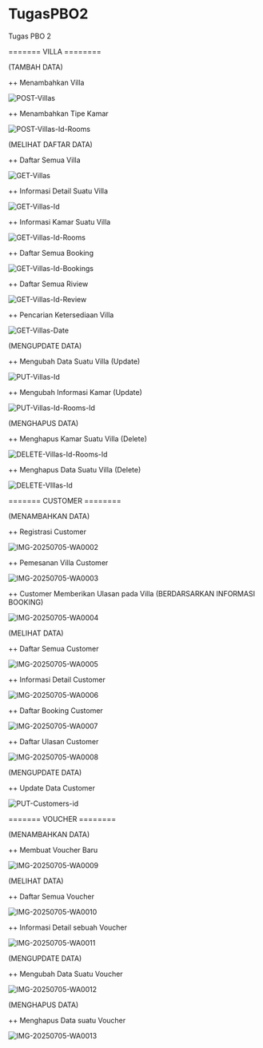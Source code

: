 # TugasPBO2
Tugas PBO 2





======= VILLA ========






(TAMBAH DATA)






++ Menambahkan Villa





![POST-Villas](https://github.com/user-attachments/assets/0d7a5649-8ca5-4f29-ad2f-594fb0af3386)









++ Menambahkan Tipe Kamar






![POST-Villas-Id-Rooms](https://github.com/user-attachments/assets/3489b414-2c53-4a13-b934-05717dea15f4)









(MELIHAT DAFTAR DATA)






++ Daftar Semua Villa





![GET-Villas](https://github.com/user-attachments/assets/87d1a072-d665-4b99-b420-51b6ce45ec7a)









++ Informasi Detail Suatu Villa





![GET-Villas-Id](https://github.com/user-attachments/assets/a5546ca9-23d2-4c8a-a386-59b9360ab474)







++ Informasi Kamar Suatu Villa






![GET-Villas-Id-Rooms](https://github.com/user-attachments/assets/a4bf01ba-b186-46e9-8bf4-0ae43a07cd5c)








++ Daftar Semua Booking





![GET-Villas-Id-Bookings](https://github.com/user-attachments/assets/82b298ff-fd16-4e21-b45f-0c54e7a74ca3)








++ Daftar Semua Riview





![GET-Villas-Id-Review](https://github.com/user-attachments/assets/993f1f49-6d72-4e70-9971-91c80a551309)









++ Pencarian Ketersediaan Villa






![GET-Villas-Date](https://github.com/user-attachments/assets/22513ab5-3f32-4a72-b6f1-6378ca7ede25)











(MENGUPDATE DATA)







++ Mengubah Data Suatu Villa (Update)






![PUT-Villas-Id](https://github.com/user-attachments/assets/35052c4b-eace-43f4-9431-611587f253a1)









++ Mengubah Informasi Kamar (Update)






![PUT-Villas-Id-Rooms-Id](https://github.com/user-attachments/assets/ad75c9cf-6162-4951-9e6e-2a9f08ef0229)










(MENGHAPUS DATA)







++ Menghapus Kamar Suatu Villa (Delete)





![DELETE-Villas-Id-Rooms-Id](https://github.com/user-attachments/assets/32781ec9-1366-458b-aba4-94fb876ff19d)









++ Menghapus Data Suatu Villa (Delete)





![DELETE-VIllas-Id](https://github.com/user-attachments/assets/a8650a23-85fa-4151-bb2e-280ca4b4ebd7)










======= CUSTOMER ========








(MENAMBAHKAN DATA)







++ Registrasi Customer







![IMG-20250705-WA0002](https://github.com/user-attachments/assets/c5190041-9644-4bba-a7f2-92f4cc1b171a)






++ Pemesanan Villa Customer






![IMG-20250705-WA0003](https://github.com/user-attachments/assets/ac1fac09-2d6e-4b68-a6a1-4b0b8c1506a7)










++ Customer Memberikan Ulasan pada Villa (BERDARSARKAN INFORMASI BOOKING)







![IMG-20250705-WA0004](https://github.com/user-attachments/assets/86ca8895-48b8-446a-9ca0-0af1b76d1512)









(MELIHAT DATA)







++ Daftar Semua Customer







![IMG-20250705-WA0005](https://github.com/user-attachments/assets/e8e6ab91-fc60-4d4a-99b9-d486cd772253)






++ Informasi Detail Customer





![IMG-20250705-WA0006](https://github.com/user-attachments/assets/780122a1-0441-4ecd-8b9c-a486b7f9feb2)








++ Daftar Booking Customer




![IMG-20250705-WA0007](https://github.com/user-attachments/assets/1c554503-253f-4cd6-8046-a8c844da98ca)







++ Daftar Ulasan Customer







![IMG-20250705-WA0008](https://github.com/user-attachments/assets/2c8290d7-3df8-4be0-9396-e93bef8ec014)









(MENGUPDATE DATA)







++ Update Data Customer







![PUT-Customers-id](https://github.com/user-attachments/assets/883099f8-8bd7-461f-b3a7-bb7771d16f6e)








======= VOUCHER ========








(MENAMBAHKAN DATA)






++ Membuat Voucher Baru






![IMG-20250705-WA0009](https://github.com/user-attachments/assets/bc336f75-5366-48b8-b43c-8a6ed99a5318)









(MELIHAT DATA)






++ Daftar Semua Voucher






![IMG-20250705-WA0010](https://github.com/user-attachments/assets/3ba6e68d-36bf-49d2-9e4e-25fe82472fd0)









++ Informasi Detail sebuah Voucher






![IMG-20250705-WA0011](https://github.com/user-attachments/assets/549df8ce-ed90-45ad-98aa-401b13ab4455)







(MENGUPDATE DATA)






++ Mengubah Data Suatu Voucher





![IMG-20250705-WA0012](https://github.com/user-attachments/assets/a6a1aa53-d552-4d20-acad-e8eae37012f2)









(MENGHAPUS DATA)






++ Menghapus Data suatu Voucher






![IMG-20250705-WA0013](https://github.com/user-attachments/assets/32b44357-15e7-4b0e-8b0a-c1158d2f4bad)







